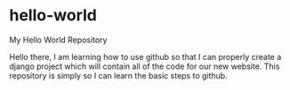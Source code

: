 # hello-world

My Hello World Repository

Hello there, I am learning how to use github so that I can properly create a django project which will contain all of the code for our new website.
This repository is simply so I can learn the basic steps to github.
